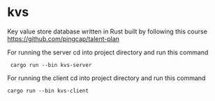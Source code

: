 # kvs
Key value store database written in Rust built by following this course
 https://github.com/pingcap/talent-plan

For running the server cd into project directory and  run this command
```
 cargo run --bin kvs-server
```
For running the client cd into project directory and run this command
```
cargo run --bin kvs-client


